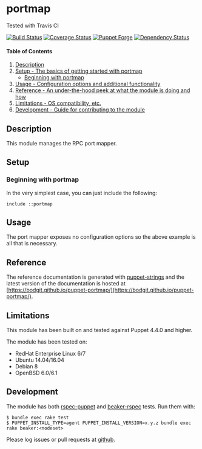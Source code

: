 # portmap

Tested with Travis CI

[![Build Status](https://travis-ci.org/bodgit/puppet-portmap.svg?branch=master)](https://travis-ci.org/bodgit/puppet-portmap)
[![Coverage Status](https://coveralls.io/repos/bodgit/puppet-portmap/badge.svg?branch=master&service=github)](https://coveralls.io/github/bodgit/puppet-portmap?branch=master)
[![Puppet Forge](http://img.shields.io/puppetforge/v/bodgit/portmap.svg)](https://forge.puppetlabs.com/bodgit/portmap)
[![Dependency Status](https://gemnasium.com/bodgit/puppet-portmap.svg)](https://gemnasium.com/bodgit/puppet-portmap)

#### Table of Contents

1. [Description](#description)
2. [Setup - The basics of getting started with portmap](#setup)
    * [Beginning with portmap](#beginning-with-portmap)
3. [Usage - Configuration options and additional functionality](#usage)
4. [Reference - An under-the-hood peek at what the module is doing and how](#reference)
5. [Limitations - OS compatibility, etc.](#limitations)
6. [Development - Guide for contributing to the module](#development)

## Description

This module manages the RPC port mapper.

## Setup

### Beginning with portmap

In the very simplest case, you can just include the following:

```puppet
include ::portmap
```

## Usage

The port mapper exposes no configuration options so the above example is all
that is necessary.

## Reference

The reference documentation is generated with
[puppet-strings](https://github.com/puppetlabs/puppet-strings) and the latest
version of the documentation is hosted at
[https://bodgit.github.io/puppet-portmap/](https://bodgit.github.io/puppet-portmap/).

## Limitations

This module has been built on and tested against Puppet 4.4.0 and higher.

The module has been tested on:

* RedHat Enterprise Linux 6/7
* Ubuntu 14.04/16.04
* Debian 8
* OpenBSD 6.0/6.1

## Development

The module has both [rspec-puppet](http://rspec-puppet.com) and
[beaker-rspec](https://github.com/puppetlabs/beaker-rspec) tests. Run them
with:

```
$ bundle exec rake test
$ PUPPET_INSTALL_TYPE=agent PUPPET_INSTALL_VERSION=x.y.z bundle exec rake beaker:<nodeset>
```

Please log issues or pull requests at
[github](https://github.com/bodgit/puppet-portmap).

